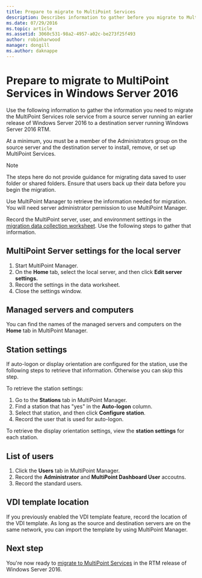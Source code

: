 ```yaml
---
title: Prepare to migrate to MultiPoint Services
description: Describes information to gather before you migrate to MultiPoint Services in Windows Server 2016
ms.date: 07/29/2016
ms.topic: article
ms.assetid: 3060c531-98a2-4957-a02c-be273f25f493
author: robinharwood
manager: dongill
ms.author: daknappe
---
```

# Prepare to migrate to MultiPoint Services in Windows Server 2016

Use the following information to gather the information you need to migrate the MultiPoint Services role service from a source server running an earlier release of Windows Server 2016 to a destination server running Windows Server 2016 RTM.

At a minimum, you must be a member of the Administrators group on the source server and the destination server to install, remove, or set up MultiPoint Services.

>[!NOTE]
> The steps here do not provide guidance for migrating data saved to user folder or shared folders. Ensure that users back up their data before you begin the migration.

Use MultiPoint Manager to retrieve the information needed for migration. You will need server administrator permission to use MultiPoint Manager.

Record the MultiPoint server, user, and environment settings in the [migration data collection worksheet](multipoint-services-migration-worksheet.md). Use the following steps to gather that information.

## MultiPoint Server settings for the local server
1. Start MultiPoint Manager.
2. On the **Home** tab, select the local server, and then click **Edit server settings.**
3. Record the settings in the data worksheet.
4. Close the settings window.

## Managed servers and computers

You can find the names of the managed servers and computers on the **Home** tab in MultiPoint Manager.

## Station settings
If auto-logon or display orientation are configured for the station, use the following steps to retrieve that information. Otherwise you can skip this step.

To retrieve the station settings:

1. Go to the **Stations** tab in MultiPoint Manager.
2. Find a station that has "yes" in the **Auto-logon** column.
3. Select that station, and then click **Configure station**.
4. Record the user that is used for auto-logon.

To retrieve the display orientation settings, view the **station settings** for each station.

## List of users
1. Click the **Users** tab in MultiPoint Manager.
2. Record the **Administrator** and **MultiPoint Dashboard User** accoutns.
3. Record the standard users.

## VDI template location
 If you previously enabled the VDI template feature, record the location of the VDI template. As long as the source and destination servers are on the same network, you can import the template by using MultiPoint Manager.

## Next step
You're now ready to [migrate to MultiPoint Services](multipoint-services-migration-steps.md) in the RTM release of Windows Server 2016.
